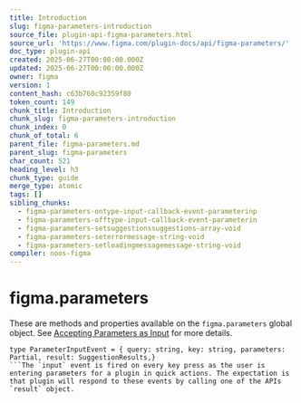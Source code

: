 ```yaml
---
title: Introduction
slug: figma-parameters-introduction
source_file: plugin-api-figma-parameters.html
source_url: 'https://www.figma.com/plugin-docs/api/figma-parameters/'
doc_type: plugin-api
created: 2025-06-27T00:00:00.000Z
updated: 2025-06-27T00:00:00.000Z
owner: figma
version: 1
content_hash: c63b760c92359f80
token_count: 149
chunk_title: Introduction
chunk_slug: figma-parameters-introduction
chunk_index: 0
chunk_of_total: 6
parent_file: figma-parameters.md
parent_slug: figma-parameters
char_count: 521
heading_level: h3
chunk_type: guide
merge_type: atomic
tags: []
sibling_chunks:
  - figma-parameters-ontype-input-callback-event-parameterinp
  - figma-parameters-offtype-input-callback-event-parameterin
  - figma-parameters-setsuggestionssuggestions-array-void
  - figma-parameters-seterrormessage-string-void
  - figma-parameters-setloadingmessagemessage-string-void
compiler: noos-figma
---
```


# figma.parameters

These are methods and properties available on the `figma.parameters` global object. See [Accepting Parameters as Input](/plugin-docs/plugin-parameters/)
 for more details.

```
type ParameterInputEvent = { query: string, key: string, parameters: Partial, result: SuggestionResults,}
```The `input` event is fired on every key press as the user is entering parameters for a plugin in quick actions. The expectation is that plugin will respond to these events by calling one of the APIs `result` object.
